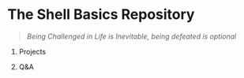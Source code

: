 # **The Shell Basics Repository**
>_Being Challenged in Life is Inevitable, being defeated is optional_

1. Projects
    
2. Q&A
